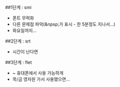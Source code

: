 ##1단계 : smi
- 폰트 무력화
- 다른 문제점 파악(&npsp;가 표시 - 한 5분정도 지나서...)
- 화요일까지...

##2단계 : srt
- 시간이 난다면

##3단계 : flet
- ~ 휴대폰에서 사용 가능하게
- 목/금 영자원 가서 사용했으면...
